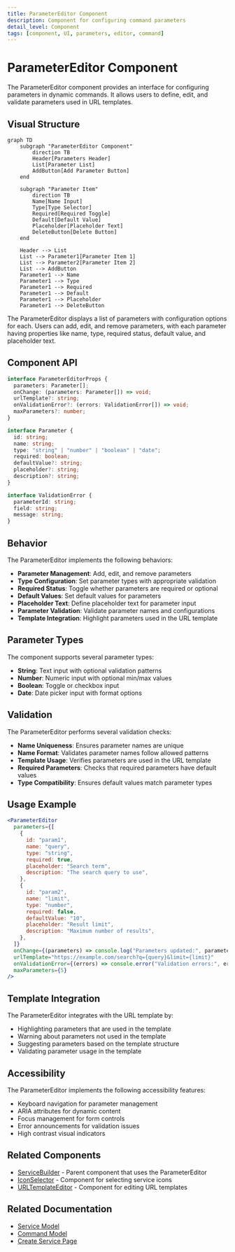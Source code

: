 ```yaml
---
title: ParameterEditor Component
description: Component for configuring command parameters
detail_level: Component
tags: [component, UI, parameters, editor, command]
---
```


# ParameterEditor Component

The ParameterEditor component provides an interface for configuring parameters in dynamic commands. It allows users to define, edit, and validate parameters used in URL templates.

## Visual Structure

```mermaid
graph TD
    subgraph "ParameterEditor Component"
        direction TB
        Header[Parameters Header]
        List[Parameter List]
        AddButton[Add Parameter Button]
    end

    subgraph "Parameter Item"
        direction TB
        Name[Name Input]
        Type[Type Selector]
        Required[Required Toggle]
        Default[Default Value]
        Placeholder[Placeholder Text]
        DeleteButton[Delete Button]
    end

    Header --> List
    List --> Parameter1[Parameter Item 1]
    List --> Parameter2[Parameter Item 2]
    List --> AddButton
    Parameter1 --> Name
    Parameter1 --> Type
    Parameter1 --> Required
    Parameter1 --> Default
    Parameter1 --> Placeholder
    Parameter1 --> DeleteButton
```

The ParameterEditor displays a list of parameters with configuration options for each. Users can add, edit, and remove parameters, with each parameter having properties like name, type, required status, default value, and placeholder text.

## Component API

```typescript
interface ParameterEditorProps {
  parameters: Parameter[];
  onChange: (parameters: Parameter[]) => void;
  urlTemplate?: string;
  onValidationError?: (errors: ValidationError[]) => void;
  maxParameters?: number;
}

interface Parameter {
  id: string;
  name: string;
  type: "string" | "number" | "boolean" | "date";
  required: boolean;
  defaultValue?: string;
  placeholder?: string;
  description?: string;
}

interface ValidationError {
  parameterId: string;
  field: string;
  message: string;
}
```

## Behavior

The ParameterEditor implements the following behaviors:

- **Parameter Management**: Add, edit, and remove parameters
- **Type Configuration**: Set parameter types with appropriate validation
- **Required Status**: Toggle whether parameters are required or optional
- **Default Values**: Set default values for parameters
- **Placeholder Text**: Define placeholder text for parameter input
- **Parameter Validation**: Validate parameter names and configurations
- **Template Integration**: Highlight parameters used in the URL template

## Parameter Types

The component supports several parameter types:

- **String**: Text input with optional validation patterns
- **Number**: Numeric input with optional min/max values
- **Boolean**: Toggle or checkbox input
- **Date**: Date picker input with format options

## Validation

The ParameterEditor performs several validation checks:

- **Name Uniqueness**: Ensures parameter names are unique
- **Name Format**: Validates parameter names follow allowed patterns
- **Template Usage**: Verifies parameters are used in the URL template
- **Required Parameters**: Checks that required parameters have default values
- **Type Compatibility**: Ensures default values match parameter types

## Usage Example

```jsx
<ParameterEditor
  parameters={[
    {
      id: "param1",
      name: "query",
      type: "string",
      required: true,
      placeholder: "Search term",
      description: "The search query to use",
    },
    {
      id: "param2",
      name: "limit",
      type: "number",
      required: false,
      defaultValue: "10",
      placeholder: "Result limit",
      description: "Maximum number of results",
    },
  ]}
  onChange={(parameters) => console.log("Parameters updated:", parameters)}
  urlTemplate="https://example.com/search?q={query}&limit={limit}"
  onValidationError={(errors) => console.error("Validation errors:", errors)}
  maxParameters={5}
/>
```

## Template Integration

The ParameterEditor integrates with the URL template by:

- Highlighting parameters that are used in the template
- Warning about parameters not used in the template
- Suggesting parameters based on the template structure
- Validating parameter usage in the template

## Accessibility

The ParameterEditor implements the following accessibility features:

- Keyboard navigation for parameter management
- ARIA attributes for dynamic content
- Focus management for form controls
- Error announcements for validation issues
- High contrast visual indicators

## Related Components

- [ServiceBuilder](ServiceBuilder.md) - Parent component that uses the ParameterEditor
- [IconSelector](IconSelector.md) - Component for selecting service icons
- [URLTemplateEditor](URLTemplateEditor.md) - Component for editing URL templates

## Related Documentation

- [Service Model](../models/service.md)
- [Command Model](../models/command.md)
- [Create Service Page](../pages/create-service.md)
